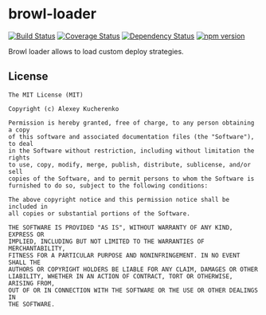 # browl-loader

[![Build Status](https://travis-ci.org/killmenot/browl-loader.svg?branch=master)](https://travis-ci.org/killmenot/browl-loader) [![Coverage Status](https://coveralls.io/repos/github/killmenot/browl-loader/badge.svg?branch=master)](https://coveralls.io/github/killmenot/browl-loader?branch=master) [![Dependency Status](https://david-dm.org/killmenot/browl-loader.svg)](https://david-dm.org/killmenot/browl-loader) [![npm version](https://img.shields.io/npm/v/browl-loader.svg)](https://www.npmjs.com/package/browl-loader)

Browl loader allows to load custom deploy strategies.


## License

    The MIT License (MIT)

    Copyright (c) Alexey Kucherenko

    Permission is hereby granted, free of charge, to any person obtaining a copy
    of this software and associated documentation files (the "Software"), to deal
    in the Software without restriction, including without limitation the rights
    to use, copy, modify, merge, publish, distribute, sublicense, and/or sell
    copies of the Software, and to permit persons to whom the Software is
    furnished to do so, subject to the following conditions:

    The above copyright notice and this permission notice shall be included in
    all copies or substantial portions of the Software.

    THE SOFTWARE IS PROVIDED "AS IS", WITHOUT WARRANTY OF ANY KIND, EXPRESS OR
    IMPLIED, INCLUDING BUT NOT LIMITED TO THE WARRANTIES OF MERCHANTABILITY,
    FITNESS FOR A PARTICULAR PURPOSE AND NONINFRINGEMENT. IN NO EVENT SHALL THE
    AUTHORS OR COPYRIGHT HOLDERS BE LIABLE FOR ANY CLAIM, DAMAGES OR OTHER
    LIABILITY, WHETHER IN AN ACTION OF CONTRACT, TORT OR OTHERWISE, ARISING FROM,
    OUT OF OR IN CONNECTION WITH THE SOFTWARE OR THE USE OR OTHER DEALINGS IN
    THE SOFTWARE.

